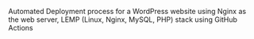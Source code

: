Automated Deployment process for a WordPress website
using Nginx as the web server, LEMP (Linux, Nginx, MySQL, PHP) stack using GitHub
Actions 
